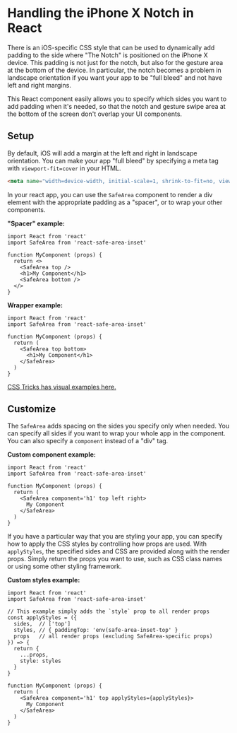 # Handling the iPhone X Notch in React

There is an iOS-specific CSS style that can be used to dynamically add padding to the side where "The Notch" is positioned on the iPhone X device. This padding is not just for the notch, but also for the gesture area at the bottom of the device. In particular, the notch becomes a problem in landscape orientation if you want your app to be "full bleed" and not have left and right margins.

This React component easily allows you to specify which sides you want to add padding when it's needed, so that the notch and gesture swipe area at the bottom of the screen don't overlap your UI components.

## Setup

By default, iOS will add a margin at the left and right in landscape orientation. You can make your app "full bleed" by specifying a meta tag with `viewport-fit=cover` in your HTML.

```html
<meta name="width=device-width, initial-scale=1, shrink-to-fit=no, viewport-fit=cover">
```

In your react app, you can use the `SafeArea` component to render a div element with the appropriate padding as a "spacer", or to wrap your other components.

**"Spacer" example:**

```es6
import React from 'react'
import SafeArea from 'react-safe-area-inset'

function MyComponent (props) {
  return <>
    <SafeArea top />
    <h1>My Component</h1>
    <SafeArea bottom />
  </>
}
```

**Wrapper example:**

```es6
import React from 'react'
import SafeArea from 'react-safe-area-inset'

function MyComponent (props) {
  return (
    <SafeArea top bottom>
      <h1>My Component</h1>
    </SafeArea>
  )
}
```

[CSS Tricks has visual examples here.](https://css-tricks.com/the-notch-and-css/)

## Customize

The `SafeArea` adds spacing on the sides you specify only when needed. You can specify all sides if you want to wrap your whole app in the component. You can also specify a `component` instead of a "div" tag.

**Custom component example:**

```es6
import React from 'react'
import SafeArea from 'react-safe-area-inset'

function MyComponent (props) {
  return (
    <SafeArea component='h1' top left right>
      My Component
    </SafeArea>
  )
}
```

If you have a particular way that you are styling your app, you can specify how to apply the CSS styles by controlling how props are used. With `applyStyles`, the specified sides and CSS are provided along with the render props. Simply return the props you want to use, such as CSS class names or using some other styling framework.

**Custom styles example:**

```es6
import React from 'react'
import SafeArea from 'react-safe-area-inset'

// This example simply adds the `style` prop to all render props
const applyStyles = ({
  sides,  // ['top']
  styles, // { paddingTop: 'env(safe-area-inset-top' }
  props   // all render props (excluding SafeArea-specific props)
}) => {
  return {
    ...props,
    style: styles
  }
}

function MyComponent (props) {
  return (
    <SafeArea component='h1' top applyStyles={applyStyles}>
      My Component
    </SafeArea>
  )
}
```
